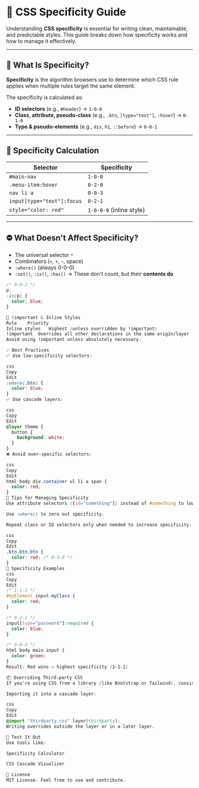 # 🎯 CSS Specificity Guide

Understanding **CSS specificity** is essential for writing clean, maintainable, and predictable styles. This guide breaks down how specificity works and how to manage it effectively.

---

## 📐 What Is Specificity?

**Specificity** is the algorithm browsers use to determine which CSS rule applies when multiple rules target the same element.

The specificity is calculated as:


- **ID selectors** (e.g., `#header`) → `1-0-0`
- **Class, attribute, pseudo-class** (e.g., `.btn`, `[type="text"]`, `:hover`) → `0-1-0`
- **Type & pseudo-elements** (e.g., `div`, `h1`, `::before`) → `0-0-1`

---

## 🧮 Specificity Calculation

| Selector | Specificity |
|----------|-------------|
| `#main-nav` | `1-0-0` |
| `.menu-item:hover` | `0-2-0` |
| `nav li a` | `0-0-3` |
| `input[type="text"]:focus` | `0-2-1` |
| `style="color: red"` | `1-0-0-0` (inline style) |

---

## ⛔ What Doesn't Affect Specificity?

- The universal selector `*`
- Combinators (`>`, `+`, `~`, space)
- `:where()` (always 0-0-0)
- `:not()`, `:is()`, `:has()` → These don't count, but their **contents do**

```css
/* 0-0-1 */
p,
:is(p) {
  color: blue;
}

🚨 !important & Inline Styles
Rule	Priority
Inline styles	Highest (unless overridden by !important)
!important	Overrides all other declarations in the same origin/layer
Avoid using !important unless absolutely necessary.

💡 Best Practices
✅ Use low-specificity selectors:

css
Copy
Edit
:where(.btn) {
  color: blue;
}
✅ Use cascade layers:

css
Copy
Edit
@layer theme {
  button {
    background: white;
  }
}
❌ Avoid over-specific selectors:

css
Copy
Edit
html body div.container ul li a span {
  color: red;
}
🧰 Tips for Managing Specificity
Use attribute selectors ([id="something"]) instead of #something to lower specificity.

Use :where() to zero out specificity.

Repeat class or ID selectors only when needed to increase specificity:

css
Copy
Edit
.btn.btn.btn {
  color: red; /* 0-3-0 */
}
🔄 Specificity Examples
css
Copy
Edit
/* 1-1-1 */
#myElement input.myClass {
  color: red;
}

/* 0-2-1 */
input[type="password"]:required {
  color: blue;
}

/* 0-0-4 */
html body main input {
  color: green;
}
Result: Red wins — highest specificity (1-1-1)

📦 Overriding Third-party CSS
If you're using CSS from a library (like Bootstrap or Tailwind), consider:

Importing it into a cascade layer:

css
Copy
Edit
@import "thirdparty.css" layer(thirdparty);
Writing overrides outside the layer or in a later layer.

🧪 Test It Out
Use tools like:

Specificity Calculator

CSS Cascade Visualizer

📝 License
MIT License. Feel free to use and contribute.

